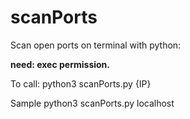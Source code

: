 # scanPorts
Scan open ports on terminal with python: 

**need: exec permission.**

To call:
python3 scanPorts.py {IP} 

Sample
python3 scanPorts.py localhost
